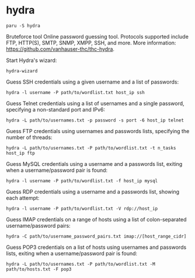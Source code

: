 # hydra

    paru -S hydra

  Bruteforce tool
  Online password guessing tool.
  Protocols supported include FTP, HTTP(S), SMTP, SNMP, XMPP, SSH, and more.
  More information: <https://github.com/vanhauser-thc/thc-hydra>.

  Start Hydra's wizard:

    hydra-wizard

  Guess SSH credentials using a given username and a list of passwords:

    hydra -l username -P path/to/wordlist.txt host_ip ssh

  Guess Telnet credentials using a list of usernames and a single password, specifying a non-standard port and IPv6:

    hydra -L path/to/usernames.txt -p password -s port -6 host_ip telnet

  Guess FTP credentials using usernames and passwords lists, specifying the number of threads:

    hydra -L path/to/usernames.txt -P path/to/wordlist.txt -t n_tasks host_ip ftp

  Guess MySQL credentials using a username and a passwords list, exiting when a username/password pair is found:

    hydra -l username -P path/to/wordlist.txt -f host_ip mysql

  Guess RDP credentials using a username and a passwords list, showing each attempt:

    hydra -l username -P path/to/wordlist.txt -V rdp://host_ip

  Guess IMAP credentials on a range of hosts using a list of colon-separated username/password pairs:

    hydra -C path/to/username_password_pairs.txt imap://[host_range_cidr]

  Guess POP3 credentials on a list of hosts using usernames and passwords lists, exiting when a username/password pair is found:

    hydra -L path/to/usernames.txt -P path/to/wordlist.txt -M path/to/hosts.txt -F pop3